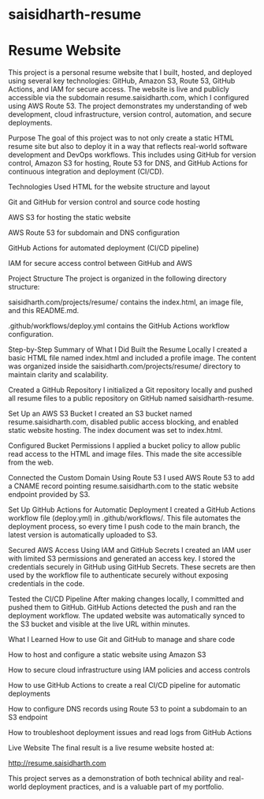# saisidharth-resume
# Resume Website
This project is a personal resume website that I built, hosted, and deployed using several key technologies: GitHub, Amazon S3, Route 53, GitHub Actions, and IAM for secure access. The website is live and publicly accessible via the subdomain resume.saisidharth.com, which I configured using AWS Route 53. The project demonstrates my understanding of web development, cloud infrastructure, version control, automation, and secure deployments.

Purpose
The goal of this project was to not only create a static HTML resume site but also to deploy it in a way that reflects real-world software development and DevOps workflows. This includes using GitHub for version control, Amazon S3 for hosting, Route 53 for DNS, and GitHub Actions for continuous integration and deployment (CI/CD).

Technologies Used
HTML for the website structure and layout

Git and GitHub for version control and source code hosting

AWS S3 for hosting the static website

AWS Route 53 for subdomain and DNS configuration

GitHub Actions for automated deployment (CI/CD pipeline)

IAM for secure access control between GitHub and AWS

Project Structure
The project is organized in the following directory structure:

saisidharth.com/projects/resume/ contains the index.html, an image file, and this README.md.

.github/workflows/deploy.yml contains the GitHub Actions workflow configuration.

Step-by-Step Summary of What I Did
Built the Resume Locally
I created a basic HTML file named index.html and included a profile image. The content was organized inside the saisidharth.com/projects/resume/ directory to maintain clarity and scalability.

Created a GitHub Repository
I initialized a Git repository locally and pushed all resume files to a public repository on GitHub named saisidharth-resume.

Set Up an AWS S3 Bucket
I created an S3 bucket named resume.saisidharth.com, disabled public access blocking, and enabled static website hosting. The index document was set to index.html.

Configured Bucket Permissions
I applied a bucket policy to allow public read access to the HTML and image files. This made the site accessible from the web.

Connected the Custom Domain Using Route 53
I used AWS Route 53 to add a CNAME record pointing resume.saisidharth.com to the static website endpoint provided by S3.

Set Up GitHub Actions for Automatic Deployment
I created a GitHub Actions workflow file (deploy.yml) in .github/workflows/. This file automates the deployment process, so every time I push code to the main branch, the latest version is automatically uploaded to S3.

Secured AWS Access Using IAM and GitHub Secrets
I created an IAM user with limited S3 permissions and generated an access key. I stored the credentials securely in GitHub using GitHub Secrets. These secrets are then used by the workflow file to authenticate securely without exposing credentials in the code.

Tested the CI/CD Pipeline
After making changes locally, I committed and pushed them to GitHub. GitHub Actions detected the push and ran the deployment workflow. The updated website was automatically synced to the S3 bucket and visible at the live URL within minutes.

What I Learned
How to use Git and GitHub to manage and share code

How to host and configure a static website using Amazon S3

How to secure cloud infrastructure using IAM policies and access controls

How to use GitHub Actions to create a real CI/CD pipeline for automatic deployments

How to configure DNS records using Route 53 to point a subdomain to an S3 endpoint

How to troubleshoot deployment issues and read logs from GitHub Actions

Live Website
The final result is a live resume website hosted at:

http://resume.saisidharth.com

This project serves as a demonstration of both technical ability and real-world deployment practices, and is a valuable part of my portfolio.
